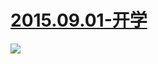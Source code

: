  # [2015.09.01-开学](http://www.bilibili.com/html/activity-termbegin.html )
![](https://bilicoverimg.github.io/2015/2015.09.01-开学2.jpg )